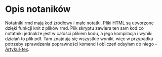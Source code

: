 # Opis notaników
Notatniki rmd mają kod źródłowy i małe notatki. Pliki HTML są utworzone dzięki funkcji knit z plików rmd. Plik skryptu zawiera ten sam kod co notatniki jednakże jest w całości plikiem kodu, a jego kompilacja i wyniki działań to plik pdf. Tam znajdują się wszystkie wyniki, więc w przypadku potrzeby sprawdzenia poprawności komend i obliczeń odsyłam do niego - [Artykul-tex](https://github.com/Resuffid/Artykul-naukowy/blob/main/Pliki_artykulu/Artykul-tex.pdf).